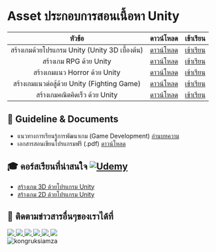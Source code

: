 # Asset ประกอบการสอนเนื้อหา Unity
| หัวข้อ | ดาวน์โหลด |เข้าเรียน|
|:------------------------:|:----:|:----:|
|   สร้างเกมด้วยโปรแกรม Unity (Unity 3D เบื้องต้น)      | [ดาวน์โหลด](https://mega.nz/file/rOQ20JSA#0h2rY9WH6BwNDWQiH6J1vGG-QHERFyM1XVCffurKWvs) |[เข้าเรียน](https://www.youtube.com/playlist?list=PLltVQYLz1BMDhUDdZC506aF8PFwdIYbBc)|
|   สร้างเกม RPG ด้วย Unity        | [ดาวน์โหลด](https://mega.nz/file/bLZUGDTR#duajhwXg1KDJ_rfdxFymF3vnkuXF4ivq5rsTZuX2Yvk) |[เข้าเรียน](https://www.youtube.com/playlist?list=PLltVQYLz1BMCWvQP3_ldmawTOb0LhC4Db)|
|   สร้างเกมแนว Horror ด้วย Unity        | [ดาวน์โหลด](https://mega.nz/file/3XZlDKpC#9UHnGjTlaEzMXIaZN6b63RL_auff3RBleuEbwa97C0Q) |[เข้าเรียน](https://www.youtube.com/playlist?list=PLltVQYLz1BMCJzmdMVupw2BSfgei5XV8U)|
|   สร้างเกมแนวต่อสู้ด้วย Unity (Fighting Game)        | [ดาวน์โหลด](https://mega.nz/file/PPxkWSqY#zi6gukLpFVZbgsRRVVar96NPUHXwwihVbrwOJCXSt14) |[เข้าเรียน](https://www.youtube.com/playlist?list=PLltVQYLz1BMBuRkl_KYOpryy3mCmzWMWf)|
|   สร้างเกมคณิตคิดเร็ว ด้วย Unity        | [ดาวน์โหลด](https://mega.nz/file/ibRlmKLI#5Qi2R6scU4YWsoXlpzGOoWIl8t87ccinPkaM6I9ViK0) |[เข้าเรียน](https://youtu.be/I6EOBr_2X8g?si=BTHv1VE-3avMlnma)|

## 🚀 Guideline & Documents
- แนวทางการเรียนรู้การพัฒนาเกม (Game Development) [อ่านบทความ](https://github.com/kongruksiamza/game-guideline)
- เอกสารสอนเขียนโปรแกรมฟรี (.pdf) [ดาวน์โหลด](https://github.com/kongruksiamza/ebook-for-education)
  
## 🎓 คอร์สเรียนที่น่าสนใจ [![Udemy](https://img.shields.io/badge/Udemy-A435F0?logo=udemy&logoColor=fff)](https://www.udemy.com/user/kong-ruksiam/)
- [สร้างเกม 3D ด้วยโปรแกรม Unity](https://www.udemy.com/course/unity-3d-game/?referralCode=F02D3B6DC87F9D3CB1CB)
- [สร้างเกม 2D ด้วยโปรแกรม Unity](https://www.udemy.com/course/unity-2d-tutorial/?referralCode=D74E1D9AA819BAA65847)

## 📢 ติดตามข่าวสารอื่นๆของเราได้ที่
<div id="badges">
  <a href="https://www.facebook.com/KongRuksiamTutorial" target="_blank">
    <img src="https://img.shields.io/badge/Facebook-1877F2?style=for-the-badge&logo=facebook&logoColor=white"/>
  </a>
  <a href="https://www.youtube.com/@KongRuksiamOfficial" target="_blank">
    <img src="https://img.shields.io/badge/YouTube-FF0000?style=for-the-badge&logo=youtube&logoColor=white"/>
  </a>
    <a href="https://www.udemy.com/user/kong-ruksiam/" target="_blank">
    <img src="https://img.shields.io/badge/Udemy-A435F0?style=for-the-badge&logo=Udemy&logoColor=white"/>
  </a>
  <a href="https://medium.com/@kongruksiam" target="_blank">
    <img src="https://img.shields.io/badge/Medium-12100E?style=for-the-badge&logo=medium&logoColor=white"/>
  </a>
  <a href="https://codepen.io/kongruksiamstudio" target="_blank">
    <img src="https://img.shields.io/badge/Codepen-000000?style=for-the-badge&logo=codepen&logoColor=white"/>
  </a>
  <a href="https://www.tiktok.com/@kongruksiamstudio" target="_blank">
    <img src="https://img.shields.io/badge/TikTok-000000?style=for-the-badge&logo=tiktok&logoColor=white"/>
  </a>
  <br>
  <img src="https://komarev.com/ghpvc/?username=kongruksiamza&style=flat-square&color=blue" alt="kongruksiamza"/>
</div>
